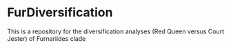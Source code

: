 # FurDiversification
This is a repository for the diversification analyses (Red Queen versus Court Jester) of Furnariides clade

